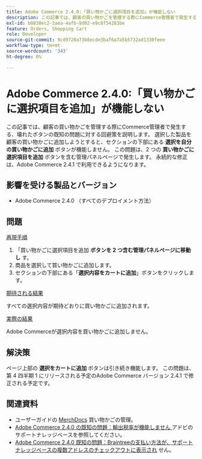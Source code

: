 ```yaml
---
title: Adobe Commerce 2.4.0:「買い物かごに選択項目を追加」が機能しない
description: この記事では、顧客の買い物かごを管理する際にCommerce管理者で発生する、壊れたボタンの既知の問題に対する回避策を説明します。 選択した製品を顧客の買い物かごに追加しようとすると、セクションの下部にある**選択を自分の買い物かごに追加**ボタンが機能しません。 この問題は、2 つの**買い物かごに選択項目を追加**ボタンを含む管理パネルページで発生します。 永続的な修正は、Adobe Commerce 2.4.1 で利用できるようになります。
exl-id: b0830ec2-2aea-4afb-8d02-e9c8f54283be
feature: Orders, Shopping Cart
role: Developer
source-git-commit: 9cd9720a73b8ecde3baf6a7a5b5732ad1330feee
workflow-type: tm+mt
source-wordcount: '343'
ht-degree: 0%

---
```


# Adobe Commerce 2.4.0:「買い物かごに選択項目を追加」が機能しない

この記事では、顧客の買い物かごを管理する際にCommerce管理者で発生する、壊れたボタンの既知の問題に対する回避策を説明します。 選択した製品を顧客の買い物かごに追加しようとすると、セクションの下部にある **選択を自分の買い物かごに追加** ボタンが機能しません。 この問題は、2 つの **買い物かごに選択項目を追加** ボタンを含む管理パネルページで発生します。 永続的な修正は、Adobe Commerce 2.4.1 で利用できるようになります。

## 影響を受ける製品とバージョン

* Adobe Commerce 2.4.0 （すべてのデプロイメント方法）

## 問題

<u> 再現手順 </u>

1. 「買い物かごに選択項目を追加 **ボタンを 2 つ含む管理パネルページに移動し** す。
1. 商品を選択して買い物かごに追加します。
1. セクションの下部にある「**選択内容をカートに追加**」ボタンをクリックします。

<u> 期待される結果 </u>

すべての選択内容が期待どおりに買い物かごに追加されます。

<u> 実際の結果 </u>

Adobe Commerceが選択内容を買い物かごに追加しません。

## 解決策

ページ上部の **選択をカートに追加** ボタンは引き続き機能します。 この問題は、第 4 四半期 1 にリリースされる予定のAdobe Commerce バージョン 2.4.1 で修正される予定です。

## 関連資料

* ユーザーガイドの [MerchDocs](https://experienceleague.adobe.com/ja/docs/commerce-admin/stores-sales/point-of-purchase/assist/shopping-assisted-cart-manage) 買い物かごの管理。
* [Adobe Commerce 2.4.0 の既知の問題：輸出税率が機能しません &#x200B;](/help/troubleshooting/miscellaneous/magento-2-4-0-known-issue-export-tax-rates-does-not-work.md) アドビのサポートナレッジベースを参照してください。
* [Adobe Commerce 2.4.0 既知の問題：Braintreeの支払い方法が、サポートナレッジベースの複数アドレスのチェックアウトに表示され &#x200B;](/help/troubleshooting/payments/magento-2-4-0-braintree-not-in-multiple-addresses-checkout.md) せん。
